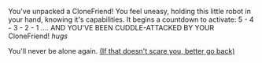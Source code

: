 You've unpacked a CloneFriend!
You feel uneasy, 
holding this little robot in your hand, 
knowing it's capabilities. 
It begins a countdown to activate: 
5 - 4 - 3 - 2 - 1 ....
AND YOU'VE BEEN CUDDLE-ATTACKED BY YOUR CloneFriend! *hugs* 

You'll never be alone again. [(If that doesn't scare you, better go back)](../../marshmallow.md)
